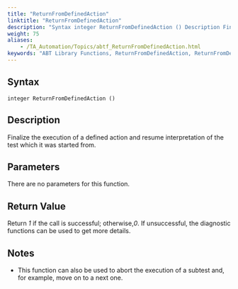 ```yaml
--- 
title: "ReturnFromDefinedAction"
linktitle: "ReturnFromDefinedAction"
description: "Syntax integer ReturnFromDefinedAction () Description Finalize the execution of a defined action and resume interpretation of the test which it was started from. Parameters There are no parameters for ..."
weight: 75
aliases: 
    - /TA_Automation/Topics/abtf_ReturnFromDefinedAction.html
keywords: "ABT Library Functions, ReturnFromDefinedAction, ReturnFromDefinedAction (ABT library function)"
---
```


## Syntax

`integer ReturnFromDefinedAction ()`

## Description

Finalize the execution of a defined action and resume interpretation of the test which it was started from.

## Parameters

There are no parameters for this function.

## Return Value

Return *1* if the call is successful; otherwise,*0*. If unsuccessful, the diagnostic functions can be used to get more details.

## Notes

-   This function can also be used to abort the execution of a subtest and, for example, move on to a next one.


